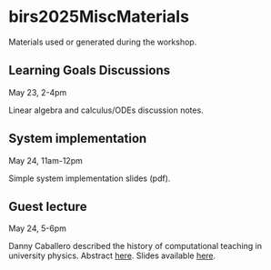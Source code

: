 # birs2025MiscMaterials
Materials used or generated during the workshop.

## Learning Goals Discussions
May 23, 2-4pm

Linear algebra and calculus/ODEs discussion notes.


## System implementation
May 24, 11am-12pm

Simple system implementation slides (pdf).


## Guest lecture
May 24, 5-6pm

Danny Caballero described the history of computational teaching in university physics. Abstract [here](https://ctlmath.github.io/birs2025/talks/index.html). Slides available [here](https://dannycaballero.info/pdf/talks/2025_CompPhys_BIRS.pdf).
